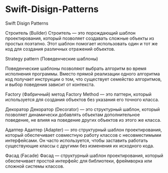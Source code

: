 # Swift-Disign-Patterns
Swift Disign Patterns

Строитель (Builder)
Строитель — это порождающий шаблон проектирования, который позволяет создавать сложные объекты из простых поэтапно. 
Этот шаблон помогает использовать один и тот же код для создания различных отражений объектов.

Strategy pattern (Поведенческие шаблоны)

Поведенческие шаблоны позволяют выбрать алгоритм во время исполнения программы. 
Вместо прямой реализации одного алгоритма код получает инструкции о том, что существует семейство алгоритмов, и выбор поведения зависит от контекста.

Factory (Фабричный) метод
Factory Method — это паттерн, который используется для создания объектов без указания его точного класса.

Декоратор
Декоратор (Decorator) — это структурный шаблон, который позволяет динамически добавлять объектам дополнительное поведение, 
не влияя на поведение других объектов из этого же класса.

Адаптер
Адаптер (Adapter) — это структурный шаблон проектирования, который обеспечивает совместную работу классов с несовместимыми интерфейсами. 
Он часто используется, чтобы заставить работать существующие классы с другими без изменения их исходного кода.

Фасад (Facade)
Фасад — структурный шаблон проектирования, который обеспечивает простой интерфейс для библиотеки, фреймворка или сложной системы классов.
